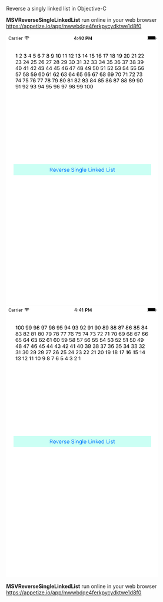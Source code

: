 Reverse a singly linked list in Objective-C

**MSVReverseSingleLinkedList** run online in your web browser
https://appetize.io/app/mwwbdqe4ferkpycydktwe1d8f0

![img2](https://github.com/sergemoskalenko/Tiny-crazy-small-projects-and-snippets/blob/master/MSVReverseSingleLinkedList/MSVReverseSingleLinkedList-001.png?raw=true)
![img3](https://github.com/sergemoskalenko/Tiny-crazy-small-projects-and-snippets/blob/master/MSVReverseSingleLinkedList/MSVReverseSingleLinkedList-002.png?raw=true)

**MSVReverseSingleLinkedList** run online in your web browser
https://appetize.io/app/mwwbdqe4ferkpycydktwe1d8f0
